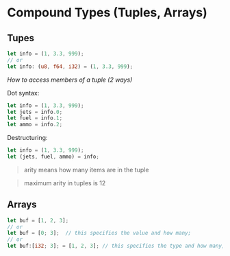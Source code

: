 # Compound Types (Tuples, Arrays)

## Tupes

```rust
let info = (1, 3.3, 999);
// or
let info: (u8, f64, i32) = (1, 3.3, 999);
```

*How to access members of a tuple (2 ways)*

Dot syntax:

```rust
let info = (1, 3.3, 999);
let jets = info.0;
let fuel = info.1;
let ammo = info.2;
```


Destructuring:

```rust
let info = (1, 3.3, 999);
let (jets, fuel, ammo) = info;
```

> arity means how many items are in the tuple

> maximum arity in tuples is 12


## Arrays


```rust
let buf = [1, 2, 3];
// or
let buf = [0; 3];  // this specifies the value and how many;
// or
let buf:[i32; 3]; = [1, 2, 3]; // this specifies the type and how many;
```
